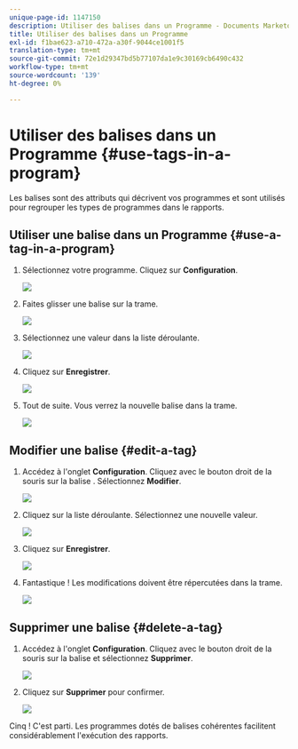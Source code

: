 ```yaml
---
unique-page-id: 1147150
description: Utiliser des balises dans un Programme - Documents Marketo - Documentation du produit
title: Utiliser des balises dans un Programme
exl-id: f1bae623-a710-472a-a30f-9044ce1001f5
translation-type: tm+mt
source-git-commit: 72e1d29347bd5b77107da1e9c30169cb6490c432
workflow-type: tm+mt
source-wordcount: '139'
ht-degree: 0%

---
```


# Utiliser des balises dans un Programme {#use-tags-in-a-program}

Les balises sont des attributs qui décrivent vos programmes et sont utilisés pour regrouper les types de programmes dans le rapports.

## Utiliser une balise dans un Programme {#use-a-tag-in-a-program}

1. Sélectionnez votre programme. Cliquez sur **Configuration**.

   ![](assets/image2014-9-23-15-3a45-3a0.png)

1. Faites glisser une balise sur la trame.

   ![](assets/image2014-9-23-15-3a45-3a13.png)

1. Sélectionnez une valeur dans la liste déroulante.

   ![](assets/image2014-9-23-15-3a45-3a30.png)

1. Cliquez sur **Enregistrer**.

   ![](assets/image2014-9-23-15-3a45-3a36.png)

1. Tout de suite. Vous verrez la nouvelle balise dans la trame.

   ![](assets/image2014-9-23-15-3a45-3a47.png)

## Modifier une balise {#edit-a-tag}

1. Accédez à l&#39;onglet **Configuration**. Cliquez avec le bouton droit de la souris sur la balise . Sélectionnez **Modifier**.

   ![](assets/image2014-9-23-15-3a45-3a53.png)

1. Cliquez sur la liste déroulante. Sélectionnez une nouvelle valeur.

   ![](assets/image2014-9-23-15-3a46-3a12.png)

1. Cliquez sur **Enregistrer**.

   ![](assets/image2014-9-23-15-3a46-3a25.png)

1. Fantastique ! Les modifications doivent être répercutées dans la trame.

   ![](assets/image2014-9-23-15-3a46-3a35.png)

## Supprimer une balise {#delete-a-tag}

1. Accédez à l&#39;onglet **Configuration**. Cliquez avec le bouton droit de la souris sur la balise et sélectionnez **Supprimer**.

   ![](assets/image2014-9-23-15-3a46-3a55.png)

1. Cliquez sur **Supprimer** pour confirmer.

   ![](assets/image2014-9-23-15-3a47-3a8.png)

Cinq ! C&#39;est parti. Les programmes dotés de balises cohérentes facilitent considérablement l&#39;exécution des rapports.
